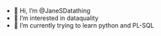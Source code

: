 - 👋 Hi, I’m @JaneSDatathing
- 👀 I’m interested in dataquality
- 🌱 I’m currently trying to learn python and PL-SQL


<!---
JaneSDatathing/JaneSDatathing is a ✨ special ✨ repository because its `README.md` (this file) appears on your GitHub profile.
You can click the Preview link to take a look at your changes.
--->
